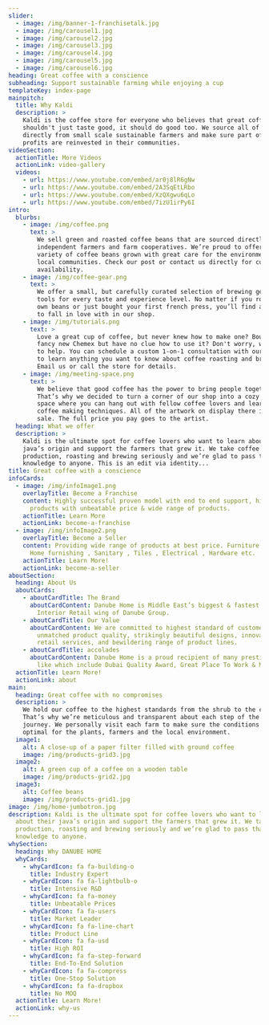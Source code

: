 ```yaml
---
slider:
  - image: /img/banner-1-franchisetalk.jpg
  - image: /img/carousel1.jpg
  - image: /img/carousel2.jpg
  - image: /img/carousel3.jpg
  - image: /img/carousel4.jpg
  - image: /img/carousel5.jpg
  - image: /img/carousel6.jpg
heading: Great coffee with a conscience
subheading: Support sustainable farming while enjoying a cup
templateKey: index-page
mainpitch:
  title: Why Kaldi
  description: >
    Kaldi is the coffee store for everyone who believes that great coffee
    shouldn't just taste good, it should do good too. We source all of our beans
    directly from small scale sustainable farmers and make sure part of the
    profits are reinvested in their communities.
videoSection:
  actionTitle: More Videos
  actionLink: video-gallery
  videos:
    - url: https://www.youtube.com/embed/ar0j8lR6gNw
    - url: https://www.youtube.com/embed/2A3SqEtLRbo
    - url: https://www.youtube.com/embed/XzQXgwu6qLo
    - url: https://www.youtube.com/embed/7izU1irPy6I
intro:
  blurbs:
    - image: /img/coffee.png
      text: >
        We sell green and roasted coffee beans that are sourced directly from
        independent farmers and farm cooperatives. We’re proud to offer a
        variety of coffee beans grown with great care for the environment and
        local communities. Check our post or contact us directly for current
        availability.
    - image: /img/coffee-gear.png
      text: >
        We offer a small, but carefully curated selection of brewing gear and
        tools for every taste and experience level. No matter if you roast your
        own beans or just bought your first french press, you’ll find a gadget
        to fall in love with in our shop.
    - image: /img/tutorials.png
      text: >
        Love a great cup of coffee, but never knew how to make one? Bought a
        fancy new Chemex but have no clue how to use it? Don't worry, we’re here
        to help. You can schedule a custom 1-on-1 consultation with our baristas
        to learn anything you want to know about coffee roasting and brewing.
        Email us or call the store for details.
    - image: /img/meeting-space.png
      text: >
        We believe that good coffee has the power to bring people together.
        That’s why we decided to turn a corner of our shop into a cozy meeting
        space where you can hang out with fellow coffee lovers and learn about
        coffee making techniques. All of the artwork on display there is for
        sale. The full price you pay goes to the artist.
  heading: What we offer
  description: >
    Kaldi is the ultimate spot for coffee lovers who want to learn about their
    java’s origin and support the farmers that grew it. We take coffee
    production, roasting and brewing seriously and we’re glad to pass that
    knowledge to anyone. This is an edit via identity...
title: Great coffee with a conscience
infoCards:
  - image: /img/infoImage1.png
    overlayTitle: Become a Franchise
    content: Highly successful proven model with end to end support, high quality
      products with unbeatable price & wide range of products.
    actionTitle: Learn More
    actionLink: become-a-franchise
  - image: /img/infoImage2.png
    overlayTitle: Become a Seller
    content: Providing wide range of products at best price. Furniture , Home Decor,
      Home furnishing , Sanitary , Tiles , Electrical , Hardware etc.
    actionTitle: Learn More!
    actionLink: become-a-seller
aboutSection:
  heading: About Us
  aboutCards:
    - aboutCardTitle: The Brand
      aboutCardContent: Danube Home is Middle East’s biggest & fastest growing Home
        Interior Retail wing of Danube Group.
    - aboutCardTitle: Our Value
      aboutCardContent: We are committed to highest standard of customer service,
        unmatched product quality, strikingly beautiful designs, innovative
        retail services, and bewildering range of product lines.
    - aboutCardTitle: accolades
      aboutCardContent: Danube Home is a proud recipient of many prestigious awards
        like which include Dubai Quality Award, Great Place To Work & Many more.
  actionTitle: Learn More!
  actionLink: about
main:
  heading: Great coffee with no compromises
  description: >
    We hold our coffee to the highest standards from the shrub to the cup.
    That’s why we’re meticulous and transparent about each step of the coffee’s
    journey. We personally visit each farm to make sure the conditions are
    optimal for the plants, farmers and the local environment.
  image1:
    alt: A close-up of a paper filter filled with ground coffee
    image: /img/products-grid3.jpg
  image2:
    alt: A green cup of a coffee on a wooden table
    image: /img/products-grid2.jpg
  image3:
    alt: Coffee beans
    image: /img/products-grid1.jpg
image: /img/home-jumbotron.jpg
description: Kaldi is the ultimate spot for coffee lovers who want to learn
  about their java’s origin and support the farmers that grew it. We take coffee
  production, roasting and brewing seriously and we’re glad to pass that
  knowledge to anyone.
whySection:
  heading: Why DANUBE HOME
  whyCards:
    - whyCardIcon: fa fa-building-o
      title: Industry Expert
    - whyCardIcon: fa fa-lightbulb-o
      title: Intensive R&D
    - whyCardIcon: fa fa-money
      title: Unbeatable Prices
    - whyCardIcon: fa fa-users
      title: Market Leader
    - whyCardIcon: fa fa-line-chart
      title: Product Line
    - whyCardIcon: fa fa-usd
      title: High ROI
    - whyCardIcon: fa fa-step-forward
      title: End-To-End Solution
    - whyCardIcon: fa fa-compress
      title: One-Stop Solution
    - whyCardIcon: fa fa-dropbox
      title: No MOQ
  actionTitle: Learn More!
  actionLink: why-us
---
```

